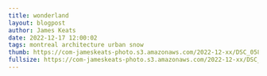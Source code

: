 ```yaml
---
title: wonderland
layout: blogpost
author: James Keats
date: 2022-12-17 12:00:02
tags: montreal architecture urban snow
thumb: https://com-jameskeats-photo.s3.amazonaws.com/2022-12-xx/DSC_0582_thumb.jpg
fullsize: https://com-jameskeats-photo.s3.amazonaws.com/2022-12-xx/DSC_0582.jpg
---
```

